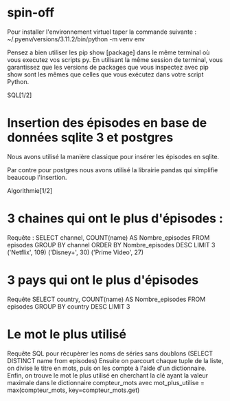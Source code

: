 # spin-off

Pour installer l'environnement virtuel taper la commande suivante : ~/.pyenv/versions/3.11.2/bin/python -m venv env

Pensez a bien utiliser les pip show [package] dans le même terminal où vous executez vos scripts py. En utilisant la même session de terminal, vous garantissez que les versions de packages que vous inspectez avec pip show sont les mêmes que celles que vous exécutez dans votre script Python.

SQL[1/2]
# Insertion des épisodes en base de données sqlite 3 et postgres

Nous avons utilisé la manière classique pour insérer les épisodes en sqlite.

Par contre pour postgres nous avons utilisé la librairie pandas qui simplifie beaucoup l'insertion.

Algorithmie[1/2]
# 3 chaines qui ont le plus d'épisodes :

Requête : SELECT channel, COUNT(name) AS Nombre_episodes FROM episodes GROUP BY channel ORDER BY Nombre_episodes DESC LIMIT 3
('Netflix', 109)
('Disney+', 30)
('Prime Video', 27)

# 3 pays qui ont le plus d'épisodes

Requête SELECT country, COUNT(name) AS Nombre_episodes FROM episodes GROUP BY country DESC LIMIT 3

# Le mot le plus utilisé

Requête SQL pour récupèrer les noms de séries sans doublons (SELECT DISTINCT name from episodes)
Ensuite on parcourt chaque tuple de la liste, on divise le titre en mots, puis on les compte à l'aide d'un dictionnaire. Enfin, on trouve le mot le plus utilisé en cherchant la clé ayant la valeur maximale dans le dictionnaire compteur_mots avec mot_plus_utilise = max(compteur_mots, key=compteur_mots.get)